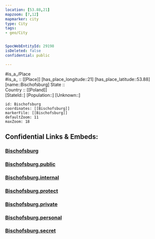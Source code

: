 ```yaml
---
location: [53.88,21] 
mapzoom: [7,12] 
mapmarker: city 
type: City
tags:
- geo/City


SpocWebEntityId: 29198
isDeleted: false
confidential: public

---
```

#is_a_/Place  
#is_a_ :: [[Place]] 
[has_place_longitude::21] 
[has_place_latitude::53.88] 
[name::Bischofsburg] 
State ::  
Country :: [[Poland]]  
[StateId::] 
[Population::] 
[Unknown::] 


```leaflet
id: Bischofsburg
coordinates: [[Bischofsburg]] 
markerFile: [[Bischofsburg]] 
defaultZoom: 11 
maxZoom: 18
```


## Confidential Links & Embeds: 

### [Bischofsburg](/_Standards/Earth/Continent/Europe/Europe~East/Poland/Provinces~Poland/Warmian-Masurian/City/Bischofsburg.md) 

### [Bischofsburg.public](/_public/Earth/Continent/Europe/Europe~East/Poland/Provinces~Poland/Warmian-Masurian/City/Bischofsburg.public.md) 

### [Bischofsburg.internal](/_internal/Earth/Continent/Europe/Europe~East/Poland/Provinces~Poland/Warmian-Masurian/City/Bischofsburg.internal.md) 

### [Bischofsburg.protect](/_protect/Earth/Continent/Europe/Europe~East/Poland/Provinces~Poland/Warmian-Masurian/City/Bischofsburg.protect.md) 

### [Bischofsburg.private](/_private/Earth/Continent/Europe/Europe~East/Poland/Provinces~Poland/Warmian-Masurian/City/Bischofsburg.private.md) 

### [Bischofsburg.personal](/_personal/Earth/Continent/Europe/Europe~East/Poland/Provinces~Poland/Warmian-Masurian/City/Bischofsburg.personal.md) 

### [Bischofsburg.secret](/_secret/Earth/Continent/Europe/Europe~East/Poland/Provinces~Poland/Warmian-Masurian/City/Bischofsburg.secret.md)

